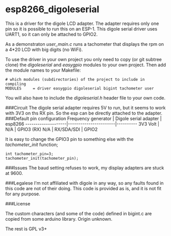 # esp8266_digoleserial

This is a driver for the digole LCD adapter.
The adapter requires only one pin so it is possible to run this on an ESP-1.
This digole serial driver uses UART1, so it can only be attached to GPIO2.

As a demonstraton *user_main.c* runs a tachometer that displays the rpm on a 4*20 LCD with big digits (no WiFi).

To use the driver in your own project you only need to copy (or git subtree clone) the *digoleserial* and *easygpio* modules to your own project. Then add the module names to your Makefile:
```
# which modules (subdirectories) of the project to include in compiling
MODULES		= driver easygpio digoleserial bigint tachometer user
```

You will also have to include the *digoleserial.h* header file to your own code.

###Circuit
The digole serial adapter requires 5V to run, but it seems to work with 3V3 on ths RX pin. So the esp can be directly attached to the adapter.
###Default pin configuration
Frequency generator | Digole serial adapter | esp8266
--------------------|-----------------------|----------
3V3 Volt            |      N/A               | GPIO3 (RX)
N/A                  | RX/SDA/SDI            | GPIO2

It is easy to change the GPIO3 pin to something else with the *tachometer_init* function; 
```
int tachometer_pin=3;
tachometer_init(tachometer_pin);
```

###Issues
The baud setting refuses to work, my display adapters are stuck at 9600.

###Legalese
I'm not affiliated with digole in any way, so any faults found in this code are not of their doing. 
This code is provided as is, and it is not fit for any purpose.  

###License

The custom characters (and some of the code) defined in bigint.c are copied from some arduino library. Origin unknown.

The rest is GPL v3+
